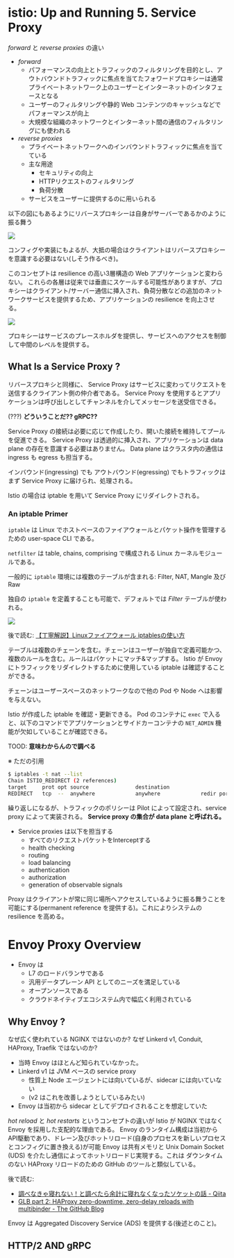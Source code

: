 # istio: Up and Running 5. Service Proxy

*forward* と *reverse proxies* の違い

- *forward*
  - パフォーマンスの向上とトラフィックのフィルタリングを目的とし、アウトバウンドトラフィックに焦点を当てたフォワードプロキシーは通常プライベートネットワーク上のユーザーとインターネットのインタフェースとなる
  - ユーザーのフィルタリングや静的 Web コンテンツのキャッシュなどでパフォーマンスが向上
  - 大規模な組織のネットワークとインターネット間の通信のフィルタリングにも使われる
- *reverse proxies*
  - プライベートネットワークへのインバウンドトラフィックに焦点を当てている
  - 主な用途
    - セキュリティの向上
    - HTTPリクエストのフィルタリング
    - 負荷分散
  - サービスをユーザーに提供するのに用いられる

以下の図にもあるようにリバースプロキシーは自身がサーバーであるかのように振る舞う

![](image/2019-10-23-20-12-04.png)

コンフィグや実装にもよるが、大抵の場合はクライアントはリバースプロキシーを意識する必要はない(しそう作るべき)。

このコンセプトは resilience の高い3層構造の Web アプリケーションと変わらない。
これらの各層は従来では垂直にスケールする可能性がありますが、プロキシーはクライアント/サーバー通信に挿入され、負荷分散などの追加のネットワークサービスを提供するため、アプリケーションの resilience を向上させる。

![](image/2019-10-23-20-25-42.png)

プロキシーはサービスのプレースホルダを提供し、サービスへのアクセスを制御して中間のレベルを提供する。

## What Is a Service Proxy ?

リバースプロキシと同様に、 Service Proxy はサービスに変わってリクエストを送信するクライアント側の仲介者である。
Service Proxy を使用するとアプリケーションは呼び出しとしてチャンネルを介してメッセージを送受信できる。

(???) **どういうことだ?? gRPC??**

Service Proxy の接続は必要に応じて作成したり、開いた接続を維持してプールを促進できる。
Service Proxy は透過的に挿入され、アプリケーションは data plane の存在を意識する必要はありません。
Data plane はクラスタ内の通信は ingress も egress も担当する。

インバウンド(ingressing) でも アウトバウンド(egressing) でもトラフィックはまず Service Proxy に届けられ、処理される。

Istio の場合は iptable を用いて Service Proxy にリダイレクトされる。

### An iptable Primer

`iptable` は Linux でホストベースのファイアウォールとパケット操作を管理するための user-space CLI である。

`netfilter` は table, chains, comprising で構成される Linux カーネルモジュールである。

一般的に `iptable` 環境には複数のテーブルが含まれる: Filter, NAT, Mangle 及び Raw

独自の `iptable` を定義することも可能で、デフォルトでは *Filter* テーブルが使われる。

![](image/2019-10-23-23-48-39.png)

後で読む: [【丁寧解説】Linuxファイアウォール iptablesの使い方](https://eng-entrance.com/linux-firewall)

テーブルは複数のチェーンを含む。チェーンはユーザーが独自で定義可能かつ、複数のルールを含む。ルールはパケットにマッチ&マップする。
Istio が Envoy にトラフィックをリダイレクトするために使用している iptable は確認することができる。

チェーンはユーザースペースのネットワークなので他の Pod や Node へは影響を与えない。

Istio が作成した iptable を確認・更新できる。
Pod のコンテナに `exec` で入ると、以下のコマンドでアプリケーションとサイドカーコンテナの `NET_ADMIN` 機能が欠如していることが確認できる。

TOOD: **意味わからんので調べる**

※ ただの引用

```bash
$ iptables -t nat --list
Chain ISTIO_REDIRECT (2 references)
target     prot opt source               destination
REDIRECT   tcp  --  anywhere             anywhere             redir ports 15001
```

繰り返しになるが、トラフィックのポリシーは Pilot によって設定され、service proxy によって実装される。
**Service proxy の集合が data plane と呼ばれる。**

- Service proxies は以下を担当する
  - すべてのリクエストパケットをInterceptする
  - health checking
  - routing
  - load balancing
  - authentication
  - authorization
  - generation of observable signals

Proxy はクライアントが常に同じ場所へアクセスしているように振る舞うことを可能にする(permanent reference を提供する)。これによりシステムの resilience を高める。

# Envoy Proxy Overview

- Envoy は
  - L7 のロードバランサである
  - 汎用データプレーン API としてのニーズを満足している
  - オープンソースである
  - クラウドネイティブエコシステム内で幅広く利用されている

## Why Envoy ?

なぜ広く使われている NGINX ではないのか?
なぜ Linkerd v1, Conduit, HAProxy, Traefik ではないのか?

- 当時 Envoy はほとんど知られていなかった。
- Linkerd v1 は JVM ベースの service proxy
  - 性質上 Node エージェントには向いているが、sidecar には向いていない
  - (v2 はこれを改善しようとしているみたい)
- Envoy は当初から sidecar としてデプロイされることを想定していた

*hot reload* と *hot restarts* というコンセプトの違いが Istio が NGINX ではなく Envoy を採用した支配的な理由である。
Envoy のランタイム構成は当初からAPI駆動であり、ドレーン及びホットリロード(自身のプロセスを新しいプロセスとコンフィグに置き換える)が可能
Envoy は共有メモリと Unix Domain Socket (UDS) を介たし通信によってホットリロードじ実現する。これは ダウンタイムのない HAProxy リロードのための GitHub のツールと類似している。

後で読む: 
- [調べなきゃ寝れない！と調べたら余計に寝れなくなったソケットの話 - Qiita](https://qiita.com/kuni-nakaji/items/d11219e4ad7c74ece748)
- [GLB part 2: HAProxy zero-downtime, zero-delay reloads with multibinder - The GitHub Blog](https://github.blog/2016-12-01-glb-part-2-haproxy-zero-downtime-zero-delay-reloads-with-multibinder/)

Envoy は Aggregated Discovery Service (ADS) を提供する(後述とのこと)。

## HTTP/2 AND gRPC


